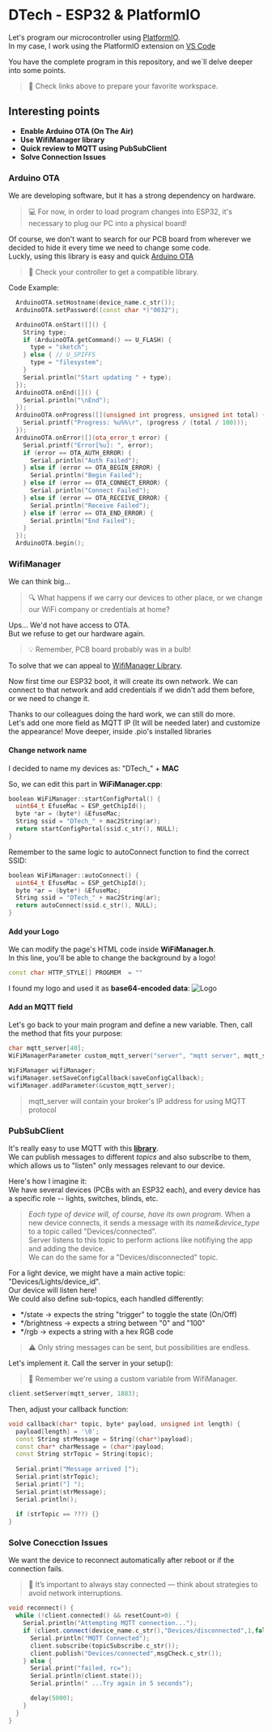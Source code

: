# DTech - ESP32 & PlatformIO
Let's program our microcontroller using [PlatformIO](https://platformio.org/).  
In my case, I work using the PlatformIO extension on [VS Code](https://marketplace.visualstudio.com/items?itemName=platformio.platformio-ide)

You have the complete program in this repository, and we´ll delve deeper into some points.
> 🧭 Check links above to prepare your favorite workspace.  

## Interesting points
- **Enable Arduino OTA (On The Air)** 
- **Use WifiManager library**
- **Quick review to MQTT using PubSubClient**
- **Solve Connection Issues** 

### Arduino OTA
We are developing software, but it has a strong dependency on hardware.  
> 💻 For now, in order to load program changes into ESP32, it's necessary to plug our PC into a physical board!

Of course, we don't want to search for our PCB board from wherever we decided to hide it every time we need to change some code.  
Luckly, using this library is easy and quick [Arduino OTA](https://github.com/arduino-libraries/Arduino_ESP32_OTA)
> 🧾 Check your controller to get a compatible library.

Code Example:
```cpp
  ArduinoOTA.setHostname(device_name.c_str());
  ArduinoOTA.setPassword((const char *)"0032");

  ArduinoOTA.onStart([]() {
    String type;
    if (ArduinoOTA.getCommand() == U_FLASH) {
      type = "sketch";
    } else { // U_SPIFFS
      type = "filesystem";
    }
    Serial.println("Start updating " + type);
  });
  ArduinoOTA.onEnd([]() {
    Serial.println("\nEnd");
  });
  ArduinoOTA.onProgress([](unsigned int progress, unsigned int total) {
    Serial.printf("Progress: %u%%\r", (progress / (total / 100)));
  });
  ArduinoOTA.onError([](ota_error_t error) {
    Serial.printf("Error[%u]: ", error);
    if (error == OTA_AUTH_ERROR) {
      Serial.println("Auth Failed");
    } else if (error == OTA_BEGIN_ERROR) {
      Serial.println("Begin Failed");
    } else if (error == OTA_CONNECT_ERROR) {
      Serial.println("Connect Failed");
    } else if (error == OTA_RECEIVE_ERROR) {
      Serial.println("Receive Failed");
    } else if (error == OTA_END_ERROR) {
      Serial.println("End Failed");
    }
  });
  ArduinoOTA.begin();
```

### WifiManager
We can think big...
> 🔍 What happens if we carry our devices to other place, or we change our WiFi company or credentials at home?

Ups... We'd not have access to OTA.  
But we refuse to get our hardware again.
> 💡 Remember, PCB board probably was in a bulb!  

To solve that we can appeal to [WifiManager Library](https://github.com/tzapu/WiFiManager).

Now first time our ESP32 boot, it will create its own network. We can connect to that network and add credentials if we didn't add them before, or we need to change it.

Thanks to our colleagues doing the hard work, we can still do more.  
Let's add one more field as MQTT IP (It will be needed later) and customize the appearance! 
Move deeper, inside .pio's installed libraries

#### Change network name
I decided to name my devices as: "DTech_" + **MAC**

So, we can edit this part in **WiFiManager.cpp**:
```cpp
boolean WiFiManager::startConfigPortal() {  
  uint64_t EfuseMac = ESP_getChipId();
  byte *ar = (byte*) &EfuseMac;
  String ssid = "DTech_" + mac2String(ar);
  return startConfigPortal(ssid.c_str(), NULL);
}
```

Remember to the same logic to autoConnect function to find the correct SSID:
```cpp
boolean WiFiManager::autoConnect() {
  uint64_t EfuseMac = ESP_getChipId();
  byte *ar = (byte*) &EfuseMac;
  String ssid = "DTech_" + mac2String(ar);
  return autoConnect(ssid.c_str(), NULL);
}   
```

#### Add your Logo
We can modify the page's HTML code inside **WiFiManager.h**.  
In this line, you'll be able to change the background by a logo!   
```cpp
const char HTTP_STYLE[] PROGMEM  = ""
```
I found my logo and used it as **base64-encoded data**:
![Logo](img/DTech_img.png)  

#### Add an MQTT field
Let's go back to your main program and define a new variable. Then, call the method that fits your purpose:
```cpp 
char mqtt_server[40];
WiFiManagerParameter custom_mqtt_server("server", "mqtt server", mqtt_server, 40);

WiFiManager wifiManager;
wifiManager.setSaveConfigCallback(saveConfigCallback);
wifiManager.addParameter(&custom_mqtt_server);
```
> mqtt_server will contain your broker's IP address for using MQTT protocol

### PubSubClient
It's really easy to use MQTT with this [**library**](https://github.com/knolleary/pubsubclient).  
We can publish messages to different *topics* and also subscribe to them, which allows us to "listen" only messages relevant to our device.

Here's how I imagine it:   
We have several devices (PCBs with an ESP32 each), and every device has a specific role -- lights, switches, blinds, etc. 
> *Each type of device will, of course, have its own program*.
When a new device connects, it sends a message with its *name&device_type* to a topic called "Devices/connected".  
Server listens to this topic to perform actions like notifiying the app and adding the device.  
We can do the same for a "Devices/disconnected" topic.

For a light device, we might have a main active topic: "Devices/Lights/device_id".   
Our device will listen here!  
We could also define sub-topics, each handled differently:
- */state -> expects the string "trigger" to toggle the state (On/Off)
- */brightness -> expects a string between "0" and "100"
- */rgb -> expects a string with a hex RGB code 

> ⚠️ Only string messages can be sent, but possibilities are endless.


Let's implement it. Call the server in your setup():
> 🧠 Remember we're using a custom variable from WifiManager.

```cpp
client.setServer(mqtt_server, 1883);
```

Then, adjust your callback function:
```cpp
void callback(char* topic, byte* payload, unsigned int length) {
  payload[length] = '\0';
  const String strMessage = String((char*)payload);
  const char* charMessage = (char*)payload;
  const String strTopic = String(topic);
  
  Serial.print("Message arrived [");
  Serial.print(strTopic);
  Serial.print("] ");
  Serial.print(strMessage);
  Serial.println();
  
  if (strTopic == ???) {}
}
```

### Solve Conecction Issues
We want the device to reconnect automatically after reboot or if the connection fails.   
> 🔗 It’s important to always stay connected — think about strategies to avoid network interruptions.   

```cpp
void reconnect() {
  while (!client.connected() && resetCount>0) {
    Serial.println("Attempting MQTT connection...");
    if (client.connect(device_name.c_str(),"Devices/disconnected",1,false,msgCheck.c_str())) {
      Serial.println("MQTT Connected");
      client.subscribe(topicSubscribe.c_str());
      client.publish("Devices/connected",msgCheck.c_str());
    } else {
      Serial.print("failed, rc=");
      Serial.println(client.state());
      Serial.println(" ...Try again in 5 seconds");

      delay(5000);
    }
  }
}
```

